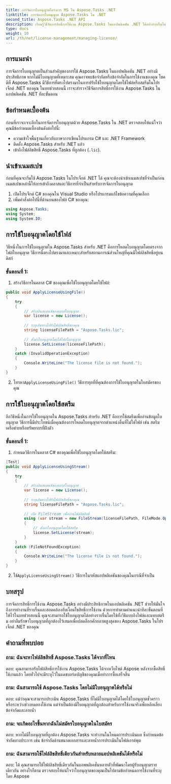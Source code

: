```yaml
---
title: การจัดการใบอนุญาตโครงการ MS ใน Aspose.Tasks .NET
linktitle: การจัดการใบอนุญาต Aspose.Tasks ใน .NET
second_title: Aspose.Tasks .NET API
description: เรียนรู้วิธีจัดการสิทธิ์การใช้งาน Aspose.Tasks ในแอปพลิเคชัน .NET ได้อย่างราบรื่นโดยใช้แนวทางแบบไฟล์หรือแบบสตรีม
type: docs
weight: 10
url: /th/net/license-management/managing-license/
---
```

## การแนะนำ
การจัดการใบอนุญาตเป็นส่วนสำคัญของการใช้ Aspose.Tasks ในแอปพลิเคชัน .NET อย่างมีประสิทธิภาพ หากไม่มีใบอนุญาตที่เหมาะสม คุณอาจพบข้อจำกัดหรือข้อจำกัดในการใช้งานของคุณ โชคดีที่ Aspose.Tasks มีวิธีการที่ตรงไปตรงมาในการปรับใช้ใบอนุญาตโดยใช้ไฟล์หรือสตรีมในโปรเจ็กต์ .NET ของคุณ ในบทช่วยสอนนี้ เราจะสำรวจวิธีจัดการสิทธิ์การใช้งาน Aspose.Tasks ในแอปพลิเคชัน .NET ทีละขั้นตอน
## ข้อกำหนดเบื้องต้น
ก่อนที่เราจะเจาะลึกในการจัดการใบอนุญาตด้วย Aspose.Tasks ใน .NET ตรวจสอบให้แน่ใจว่าคุณมีข้อกำหนดเบื้องต้นดังต่อไปนี้:
- ความเข้าใจพื้นฐานเกี่ยวกับภาษาการเขียนโปรแกรม C# และ .NET Framework
- ติดตั้ง Aspose.Tasks สำหรับ .NET แล้ว
- เข้าถึงไฟล์ลิขสิทธิ์ Aspose.Tasks ที่ถูกต้อง (`.lic`).
## นำเข้าเนมสเปซ
ก่อนที่คุณจะเริ่มใช้ Aspose.Tasks ในโปรเจ็กต์ .NET ได้ คุณจะต้องนำเข้าเนมสเปซที่จำเป็นก่อน เนมสเปซเหล่านี้ให้การเข้าถึงคลาสและวิธีการที่จำเป็นสำหรับการจัดการใบอนุญาต

1. เปิดโปรเจ็กต์ C# ของคุณใน Visual Studio หรือโปรแกรมแก้ไขข้อความที่คุณเลือก
2. เพิ่มคำสั่งต่อไปนี้ที่ด้านบนของไฟล์ C# ของคุณ:
```csharp
using Aspose.Tasks;
using System;
using System.IO;

```
## การใช้ใบอนุญาตโดยใช้ไฟล์
วิธีหนึ่งในการใช้ใบอนุญาตใน Aspose.Tasks สำหรับ .NET คือการโหลดใบอนุญาตโดยตรงจากไฟล์ใบอนุญาต วิธีการนี้ตรงไปตรงมาและเหมาะสำหรับสถานการณ์ส่วนใหญ่ที่คุณมีไฟล์ลิขสิทธิ์อยู่บนดิสก์
### ขั้นตอนที่ 1:
1. สร้างวิธีการในคลาส C# ของคุณเพื่อใช้ใบอนุญาตโดยใช้ไฟล์:
```csharp
public void ApplyLicenseUsingFile()
{
    try
    {
        // สร้างอินสแตนซ์ของคลาสใบอนุญาต
        var license = new License();
        
        // ระบุเส้นทางไปยังไฟล์ลิขสิทธิ์ของคุณ
        string licenseFilePath = "Aspose.Tasks.lic";
        
        // ตั้งค่าใบอนุญาตโดยใช้ไฟล์ใบอนุญาต
        license.SetLicense(licenseFilePath);
    }
    catch (InvalidOperationException)
    {
        Console.WriteLine("The license file is not found.");
    }
}
```
2.  โทรหา`ApplyLicenseUsingFile()` วิธีการทุกที่ที่คุณต้องการใช้ใบอนุญาตในใบสมัครของคุณ
## การใช้ใบอนุญาตโดยใช้สตรีม
อีกวิธีหนึ่งในการใช้ใบอนุญาตใน Aspose.Tasks สำหรับ .NET คือการใช้สตรีมเพื่ออ่านข้อมูลใบอนุญาต วิธีการนี้มีประโยชน์เมื่อคุณต้องการโหลดใบอนุญาตจากตำแหน่งอื่นที่ไม่ใช่ไฟล์ เช่น สตรีมเครือข่ายหรือทรัพยากรที่ฝังตัว
### ขั้นตอนที่ 1:
1. กำหนดวิธีการในคลาส C# ของคุณเพื่อใช้ใบอนุญาตโดยใช้สตรีม:
```csharp
[Test]
public void ApplyLicenseUsingStream()
{
    try
    {
        // สร้างอินสแตนซ์ของคลาสใบอนุญาต
        var license = new License();
        
        // ระบุเส้นทางไปยังไฟล์ลิขสิทธิ์ของคุณ
        string licenseFilePath = "Aspose.Tasks.lic";
        
        // เปิด FileStream เพื่ออ่านไฟล์ลิขสิทธิ์
        using (var stream = new FileStream(licenseFilePath, FileMode.Open))
        {
            // ตั้งค่าใบอนุญาตโดยใช้สตรีม
            license.SetLicense(stream);
        }
    }
    catch (FileNotFoundException)
    {
        Console.WriteLine("The license file is not found.");
    }
}
```
2.  ใช้`ApplyLicenseUsingStream()` วิธีการในรหัสแอปพลิเคชันของคุณในกรณีที่จำเป็น
## บทสรุป
การจัดการสิทธิ์การใช้งาน Aspose.Tasks อย่างมีประสิทธิภาพในแอปพลิเคชัน .NET ช่วยให้มั่นใจถึงการทำงานที่ราบรื่นและสอดคล้องกับเงื่อนไขสิทธิ์การใช้งาน ด้วยการทำตามคำแนะนำทีละขั้นตอนที่ให้ไว้ในบทช่วยสอนนี้ คุณจะสามารถใช้ใบอนุญาตได้อย่างราบรื่นโดยใช้ทั้งวิธีแบบอิงไฟล์และแบบสตรีม อย่าลืมรักษาใบอนุญาตที่ถูกต้องไว้เสมอเพื่อปลดล็อกศักยภาพสูงสุดของ Aspose.Tasks ในโปรเจ็กต์ .NET ของคุณ
## คำถามที่พบบ่อย
### ถาม: ฉันจะหาไฟล์ลิขสิทธิ์ Aspose.Tasks ได้จากที่ไหน

ตอบ: คุณสามารถรับไฟล์สิทธิ์การใช้งาน Aspose.Tasks ได้จากเว็บไซต์ Aspose หลังจากซื้อสิทธิ์ใช้งานแล้ว โดยทั่วไปจะมีระบุไว้ในแดชบอร์ดบัญชีของคุณเมื่อทำการซื้อเสร็จสิ้น

### ถาม: ฉันสามารถใช้ Aspose.Tasks โดยไม่มีใบอนุญาตได้หรือไม่

ตอบ: แม้ว่าคุณจะสามารถประเมิน Aspose.Tasks ที่ไม่มีใบอนุญาตได้โดยใช้ใบอนุญาตชั่วคราวหรือระหว่างช่วงทดลองใช้งาน แต่จำเป็นต้องมีใบอนุญาตที่ถูกต้องสำหรับการใช้งานจริงเพื่อหลีกเลี่ยงข้อจำกัดและลายน้ำ

### ถาม: จะเกิดอะไรขึ้นหากฉันไม่สมัครใบอนุญาตในใบสมัคร

ตอบ: หากไม่มีใบอนุญาตที่ถูกต้อง Aspose.Tasks จะทำงานในโหมดการประเมินผล ซึ่งกำหนดข้อจำกัดบางประการ เช่น ข้อจำกัดด้านขนาดเอกสารและลายน้ำการประเมินในไฟล์เอาต์พุต

### ถาม: ฉันสามารถใช้ไฟล์ลิขสิทธิ์เดียวกันสำหรับหลายแอปพลิเคชันได้หรือไม่

ตอบ: ได้ คุณสามารถใช้ไฟล์ลิขสิทธิ์เดียวกันในแอพพลิเคชั่นหลายตัวที่พัฒนาโดยผู้รับอนุญาตรายเดียวกัน อย่างไรก็ตาม ตรวจสอบให้แน่ใจว่าใบอนุญาตของคุณเป็นไปตามข้อกำหนดการใช้งานที่ระบุโดย Aspose